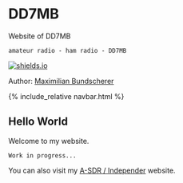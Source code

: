 # DD7MB

Website of DD7MB

`amateur radio - ham radio - DD7MB`

[![shields.io](https://img.shields.io/badge/license-Apache2-blue.svg)](http://www.apache.org/licenses/LICENSE-2.0.txt)

Author: [Maximilian Bundscherer](https://bundscherer-online.de)

{% include_relative navbar.html %}

## Hello World

Welcome to my website.

```
Work in progress...
```

You can also visit my [A-SDR / Independer](https://a-sdr.org) website.
